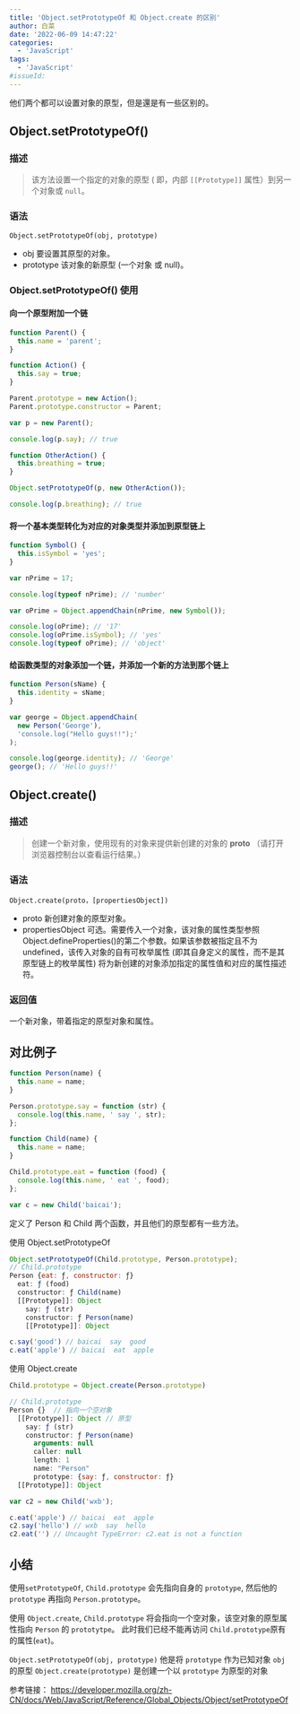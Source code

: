 ```yaml
---
title: 'Object.setPrototypeOf 和 Object.create 的区别'
author: 白菜
date: '2022-06-09 14:47:22'
categories:
  - 'JavaScript'
tags:
  - 'JavaScript'
#issueId:
---
```


他们两个都可以设置对象的原型，但是還是有一些区别的。

## Object.setPrototypeOf()

### 描述

> 该方法设置一个指定的对象的原型 ( 即，内部 `[[Prototype]]` 属性）到另一个对象或 `null`。

### 语法

`Object.setPrototypeOf(obj, prototype)`

- obj 要设置其原型的对象。
- prototype 该对象的新原型 (一个对象 或 null)。

### Object.setPrototypeOf() 使用

#### 向一个原型附加一个链

```javascript
function Parent() {
  this.name = 'parent';
}

function Action() {
  this.say = true;
}

Parent.prototype = new Action();
Parent.prototype.constructor = Parent;

var p = new Parent();

console.log(p.say); // true

function OtherAction() {
  this.breathing = true;
}

Object.setPrototypeOf(p, new OtherAction());

console.log(p.breathing); // true
```

#### 将一个基本类型转化为对应的对象类型并添加到原型链上

```javascript
function Symbol() {
  this.isSymbol = 'yes';
}

var nPrime = 17;

console.log(typeof nPrime); // 'number'

var oPrime = Object.appendChain(nPrime, new Symbol());

console.log(oPrime); // '17'
console.log(oPrime.isSymbol); // 'yes'
console.log(typeof oPrime); // 'object'
```

#### 给函数类型的对象添加一个链，并添加一个新的方法到那个链上

```javascript
function Person(sName) {
  this.identity = sName;
}

var george = Object.appendChain(
  new Person('George'),
  'console.log("Hello guys!!");'
);

console.log(george.identity); // 'George'
george(); // 'Hello guys!!'
```

## Object.create()

### 描述

> 创建一个新对象，使用现有的对象来提供新创建的对象的 **proto** （请打开浏览器控制台以查看运行结果。）

### 语法

`Object.create(proto，[propertiesObject])`

- proto 新创建对象的原型对象。
- propertiesObject 可选。需要传入一个对象，该对象的属性类型参照 Object.defineProperties()的第二个参数。如果该参数被指定且不为 undefined，该传入对象的自有可枚举属性 (即其自身定义的属性，而不是其原型链上的枚举属性) 将为新创建的对象添加指定的属性值和对应的属性描述符。

### 返回值

一个新对象，带着指定的原型对象和属性。

## 对比例子

```javascript
function Person(name) {
  this.name = name;
}

Person.prototype.say = function (str) {
  console.log(this.name, ' say ', str);
};

function Child(name) {
  this.name = name;
}

Child.prototype.eat = function (food) {
  console.log(this.name, ' eat ', food);
};

var c = new Child('baicai');
```

定义了 Person 和 Child 两个函数，并且他们的原型都有一些方法。

使用 Object.setPrototypeOf

```javascript
Object.setPrototypeOf(Child.prototype, Person.prototype);
// Child.prototype
Person {eat: ƒ, constructor: ƒ}
  eat: ƒ (food)
  constructor: ƒ Child(name)
  [[Prototype]]: Object
    say: ƒ (str)
    constructor: ƒ Person(name)
    [[Prototype]]: Object

c.say('good') // baicai  say  good
c.eat('apple') // baicai  eat  apple
```

使用 Object.create

```javascript
Child.prototype = Object.create(Person.prototype)

// Child.prototype
Person {}  // 指向一个空对象
  [[Prototype]]: Object // 原型
    say: ƒ (str)
    constructor: ƒ Person(name)
      arguments: null
      caller: null
      length: 1
      name: "Person"
      prototype: {say: ƒ, constructor: ƒ}
  [[Prototype]]: Object

var c2 = new Child('wxb');

c.eat('apple') // baicai  eat  apple
c2.say('hello') // wxb  say  hello
c2.eat('') // Uncaught TypeError: c2.eat is not a function
```

## 小结

使用`setPrototypeOf`, `Child.prototype` 会先指向自身的 `prototype`, 然后他的 `prototype` 再指向 `Person.prototype`。

使用 `Object.create`, `Child.prototype` 将会指向一个空对象，该空对象的原型属性指向 `Person` 的 `prototytpe`。
此时我们已经不能再访问 `Child.prototype`原有的属性(`eat`)。

`Object.setPrototypeOf(obj, prototype)` 他是将 `prototype` 作为已知对象 `obj` 的原型
`Object.create(prototype)` 是创建一个以 `prototype` 为原型的对象

参考链接： https://developer.mozilla.org/zh-CN/docs/Web/JavaScript/Reference/Global_Objects/Object/setPrototypeOf
